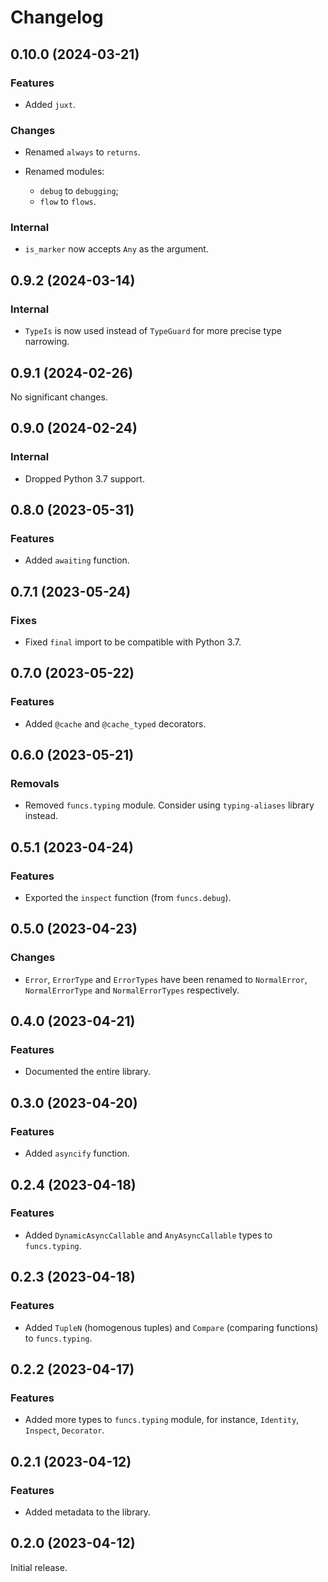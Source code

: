 # Changelog

<!-- changelogging: start -->

## 0.10.0 (2024-03-21)

### Features

- Added `juxt`.

### Changes

- Renamed `always` to `returns`.

- Renamed modules:
  - `debug` to `debugging`;
  - `flow` to `flows`.

### Internal

- `is_marker` now accepts `Any` as the argument.

## 0.9.2 (2024-03-14)

### Internal

- `TypeIs` is now used instead of `TypeGuard` for more precise type narrowing.

## 0.9.1 (2024-02-26)

No significant changes.

## 0.9.0 (2024-02-24)

### Internal

- Dropped Python 3.7 support.

## 0.8.0 (2023-05-31)

### Features

- Added `awaiting` function.

## 0.7.1 (2023-05-24)

### Fixes

- Fixed `final` import to be compatible with Python 3.7.

## 0.7.0 (2023-05-22)

### Features

- Added `@cache` and `@cache_typed` decorators.

## 0.6.0 (2023-05-21)

### Removals

- Removed `funcs.typing` module. Consider using `typing-aliases` library instead.

## 0.5.1 (2023-04-24)

### Features

- Exported the `inspect` function (from `funcs.debug`).

## 0.5.0 (2023-04-23)

### Changes

- `Error`, `ErrorType` and `ErrorTypes` have been renamed to `NormalError`, `NormalErrorType`
  and `NormalErrorTypes` respectively.

## 0.4.0 (2023-04-21)

### Features

- Documented the entire library.

## 0.3.0 (2023-04-20)

### Features

- Added `asyncify` function.

## 0.2.4 (2023-04-18)

### Features

- Added `DynamicAsyncCallable` and `AnyAsyncCallable` types to `funcs.typing`.

## 0.2.3 (2023-04-18)

### Features

- Added `TupleN` (homogenous tuples) and `Compare` (comparing functions) to `funcs.typing`.

## 0.2.2 (2023-04-17)

### Features

- Added more types to `funcs.typing` module, for instance, `Identity`, `Inspect`, `Decorator`.

## 0.2.1 (2023-04-12)

### Features

- Added metadata to the library.

## 0.2.0 (2023-04-12)

Initial release.
